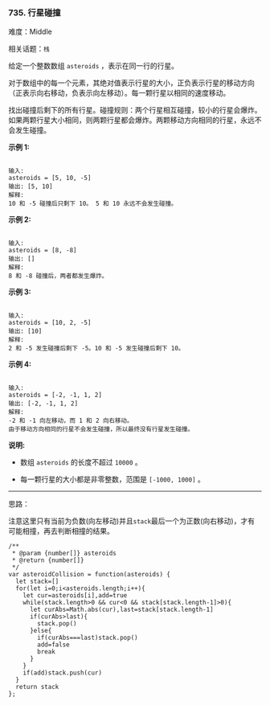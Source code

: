 ### 735. 行星碰撞

难度：Middle

相关话题：`栈`

给定一个整数数组  `asteroids` ，表示在同一行的行星。



对于数组中的每一个元素，其绝对值表示行星的大小，正负表示行星的移动方向（正表示向右移动，负表示向左移动）。每一颗行星以相同的速度移动。



找出碰撞后剩下的所有行星。碰撞规则：两个行星相互碰撞，较小的行星会爆炸。如果两颗行星大小相同，则两颗行星都会爆炸。两颗移动方向相同的行星，永远不会发生碰撞。



**示例 1:** 



```

输入: 
asteroids = [5, 10, -5]
输出: [5, 10]
解释: 
10 和 -5 碰撞后只剩下 10。 5 和 10 永远不会发生碰撞。
```


**示例 2:** 



```

输入: 
asteroids = [8, -8]
输出: []
解释: 
8 和 -8 碰撞后，两者都发生爆炸。
```


**示例 3:** 



```

输入: 
asteroids = [10, 2, -5]
输出: [10]
解释: 
2 和 -5 发生碰撞后剩下 -5。10 和 -5 发生碰撞后剩下 10。
```


**示例 4:** 



```

输入: 
asteroids = [-2, -1, 1, 2]
输出: [-2, -1, 1, 2]
解释: 
-2 和 -1 向左移动，而 1 和 2 向右移动。
由于移动方向相同的行星不会发生碰撞，所以最终没有行星发生碰撞。
```


**说明:** 




* 数组 `asteroids`  的长度不超过 `10000` 。

* 每一颗行星的大小都是非零整数，范围是 `[-1000, 1000]` 。






-----

思路：

注意这里只有当前为负数(向左移动)并且`stack`最后一个为正数(向右移动)，才有可能相撞，再去判断相撞的结果。

```
/**
 * @param {number[]} asteroids
 * @return {number[]}
 */
var asteroidCollision = function(asteroids) {
  let stack=[]
  for(let i=0;i<asteroids.length;i++){
    let cur=asteroids[i],add=true
    while(stack.length>0 && cur<0 && stack[stack.length-1]>0){
      let curAbs=Math.abs(cur),last=stack[stack.length-1]
      if(curAbs>last){
        stack.pop()
      }else{
        if(curAbs===last)stack.pop()
        add=false
        break
      }
    }
    if(add)stack.push(cur)
  }
  return stack
};
```

